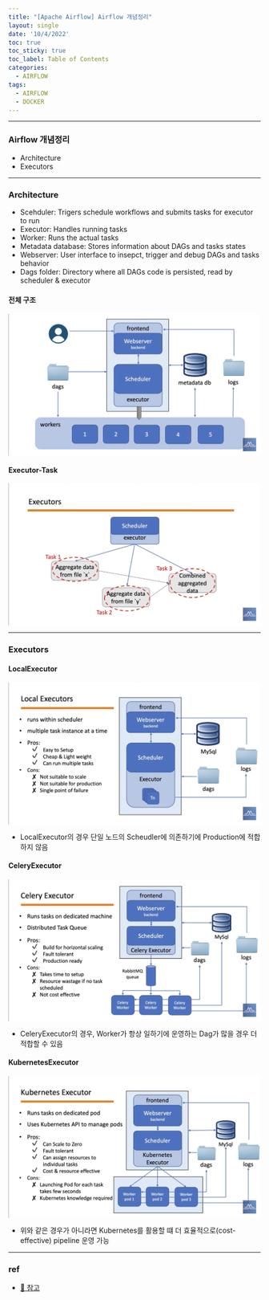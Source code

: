 ```yaml
---
title: "[Apache Airflow] Airflow 개념정리"
layout: single
date: '10/4/2022'
toc: true
toc_sticky: true
toc_label: Table of Contents
categories:
  - AIRFLOW
tags:
  - AIRFLOW
  - DOCKER
---
```


---
### Airflow 개념정리
* Architecture
* Executors

---

### Architecture
* Scehduler: Trigers schedule workflows and submits tasks for executor to run
* Executor: Handles running tasks
* Worker: Runs the actual tasks
* Metadata database: Stores information about DAGs and tasks states
* Webserver: User interface to insepct, trigger and debug DAGs and tasks behavior
* Dags folder: Directory where all DAGs code is persisted, read by scheduler & executor

#### 전체 구조
<p align="center">
    <img src="/img/data_engineering/airflow/airflow1.png" align="center">
</p>

#### Executor-Task
<p align="center">
    <img src="/img/data_engineering/airflow/airflow2.png" align="center">
</p>

    

---

### Executors
#### LocalExecutor
<p align="center">
    <img src="/img/data_engineering/airflow/airflow3.png" align="center">
</p>

* LocalExecutor의 경우 단일 노드의 Scheudler에 의존하기에 Production에 적합하지 않음

#### CeleryExecutor
<p align="center">
    <img src="/img/data_engineering/airflow/airflow4.png" align="center">
</p>

* CeleryExecutor의 경우, Worker가 항상 일하기에 운영하는 Dag가 많을 경우 더 적합할 수 있음

#### KubernetesExecutor
<p align="center">
    <img src="/img/data_engineering/airflow/airflow5.png" align="center">
</p>

* 위와 같은 경우가 아니라면 Kubernetes를 활용할 떄 더 효율적으로(cost-effective) pipeline 운영 가능

---

### ref 
* [🔗 참고](https://www.youtube.com/watch?v=TQIInLmKM4k)
